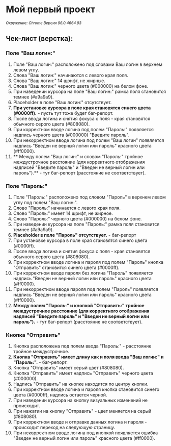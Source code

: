 # Мой первый проект
<i><small>Окружение: Chrome Версия 96.0.4664.93</small></i>
## Чек-лист (верстка):

### Поле "Ваш логин:"
1. Поле "Ваш логин:" расположено под словами Ваш логин в верхнем левом углу.
2. Слова "Ваш логин:" начинаются с левого края поля.
3. Слова "Ваш логин:" 14 шрифт, не жирные.
4. Слова "Ваш логин:" черного цвета (#000000) на белом фоне.
5. При наведении курсора на поле "Ваш логин:" рамка поля становится темнее (#a9a9a9).
6. Placeholder в поле "Ваш логин:" отсутствует.
7. **При установке курсора в поле края становятся синего цвета (#0000ff).** - пусть тут тоже будет баг-репорт.
8. После ввода логина и снятия фокуса с поля - края становятся обычного серого цвета (#808080).
9. При корректном вводе логина под полем "Пароль:" появляется надпись черного цвета (#000000) "Введите пароль".
10. При некорректном вводе логина под полем "Ваш логин" появляется надпись "Введен не верный логин или пароль" красного цвета (#ff0000).
11. ** Между полем "Ваш логин:" и словом "Пароль:" тройное междустрочное расстояние (для корректного отображения надписей "Введите пароль" и "Введен не верный логин или пароль").** - тут баг-репорт (расстояние не соответствует).

### Поле "Пароль:"
1. Поле "Пароль:" расположено под словом "Пароль" в верхнем левом углу под полем "Ваш логин:".
2. Слово "Пароль:" начинается с левого края поля.
3. Слово "Пароль:" имеет 14 шрифт, не жирное.
4. Слово "Пароль:" черного цвета (#000000) на белом фоне.
5. При наведении курсора на поле "Пароль:" рамка поля становится темнее (#a9a9a9).
6. **Placeholder в поле "Пароль" отсутствует.** - баг-репорт
7. При установке курсора в поле края становятся синего цвета (#0000ff).
8. После ввода логина и снятия фокуса с поля - края становятся обычного серого цвета (#808080).
9. При корректном вводе логина и пароля под полем "Пароль" кнопка "Отправить" становится синего цвета (#0000ff).
10. При корректном вводе пароля без логина "Пароль" появляется надпись "Введен не верный логин или пароль" красного цвета (#ff0000).
11. При некорректном вводе пароля под полем "Пароль" появляется надпись "Введен не верный логин или пароль" красного цвета (#ff0000).
12. **Между полем "Пароль:" и кнопкой "Отправить:" тройное междустрочное расстояние (для корректного отображения надписей "Введите пароль" и "Введен не верный логин или пароль").** - тут баг-репорт (расстояние не соответствует).

### Кнопка "Отправить"
1. Кнопка расположена под полем ввода "Пароль:" - расстояние тройное междустрочное.
2. **Кнопка "Отправить" имеет длину как и поля ввода "Ваш логин:" и "Пароль:".** - баг-репорт.
3. Кнопка "Отправить" имеет серый цвет (#808080).
4. Кнопка "Отправить" имеет надпись "Отправить" черного цвета (#000000).
5. Надпись "Отправить" на кнопке находится по центру кнопки.
6. При корректном вводе логина и пароля кнопка становится синего цвета (#0000ff), надпись остается черной.
7. При наведении курсора на кнопку визуальных изменений не происходит.
8. При нажатии на кнопку "Отправить" - цвет меняется на серый (#808080).
9. При корректном вводе и отправке данных логина и пароля - происходит переход на следующую страницу.
10. При некорректном вводе логина под кнопкой появляется ошибка "Введен не верный логин или пароль" красного цвета (#ff0000).